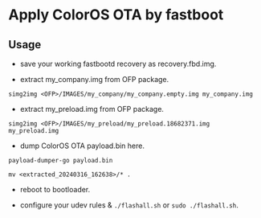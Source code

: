 # Apply ColorOS OTA by fastboot

## Usage

* save your working fastbootd recovery as recovery.fbd.img.

* extract my_company.img from OFP package.

`simg2img <OFP>/IMAGES/my_company/my_company.empty.img my_company.img`

* extract my_preload.img from OFP package.

`simg2img <OFP>/IMAGES/my_preload/my_preload.18682371.img my_preload.img`

* dump ColorOS OTA payload.bin here.

`payload-dumper-go payload.bin`

`mv <extracted_20240316_162638>/* .`

* reboot to bootloader.

* configure your udev rules & `./flashall.sh` or `sudo ./flashall.sh`.